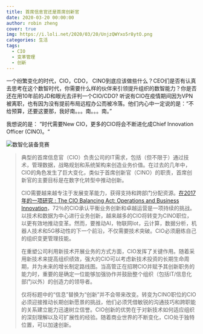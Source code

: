 ```yaml
---
title: 首席信息官还是首席创新官
date: 2020-03-20 00:00:00
author: robin zheng
cover: true
img: https://i.loli.net/2020/03/20/UnjzQWYxo5r8ytO.png
categories: 生活
tags:
  - CIO
  - 变革管理
  - 创新
---
```


一个纷繁变化的时代，CIO，CDO， CINO到底应该做些什么？CEO们是否有认真去思考在这个数智时代，你需要什么样的伙伴来引领提升组织的数智能力？你是否还在用10年前的JD和眼光去评判一个CIO/CDO? 听说有CIO在疫情期间因为VPN被离职，也有因为没有提前布局远程办公而被冷落。他们内心中一定说的是：“不给预算，还要这要那，我好南。。。南。。。南。” 

我想说的是： ”时代需要New CIO，更多的CIO将会不断进化成Chief Innovation Officer (CINO)。“

![数智化装备竞赛](https://i.loli.net/2020/03/20/UnjzQWYxo5r8ytO.png)

> 典型的首席信息官（CIO）负责公司的IT需求，包括（但不限于）通过技术，管理数据，战略规划和系统架构来创造业务价值。在过去的几年中，CIO的角色发生了巨大变化，类似于首席创新官（CINO）的职责，首席创新官的主要目标是在数字化转型中推动创新。
>
> CIO需要越来越专注于发展变革能力，获得支持和跨部门分配资源。[在2017年的一项研究 : The CIO Balancing Act: Operations and Business Innovation](https://hbr.org/webinar/2017/09/the-cio-balancing-act-operations-and-business-innovation)，72％的CIO承认平衡业务创新和卓越运营是一项持续的挑战。以技术和数据为中心进行业务创新，越来越多的CIO将转变为CINO职位，以更有效地推动变革。然而，要推动AI，物联网Iot，云计算，数据分析，机器人技术和5G移动性的下一个前沿，不仅需要技术突破。CIO必须磨练自己的组织变更管理技能。
>
> 在重塑公司利用新技术开展业务的方式方面，CIO发挥了关键作用。随着采用新技术来提高组织绩效，强大的CIO可以考虑新技术投资的长期生命周期，并为未来的增长制定路线图。当高管正在招聘CIO并赋予其创新职务的能力时，重要的是确定一位能够加强协作并鼓励整个组织（包括IT/信息化部门以外）的创造力的领导者。
>
> 仅将标题中的“信息”替换为“创新”并不会带来改变。转变为CINO职位的CIO必须迎接推动长期创新愿景的挑战，他们必须凭借敏锐的沟通技巧和跨职能的关系建立能力迅速树立信誉。CIO创新的优势在于对新技术如何适应组织的深刻理解以及可扩展性的经验。随着商业世界的不断变化，CIO处于独特位置，可以加速创新。







